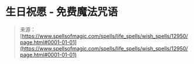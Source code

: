 <!--yml

category: 未分类

date: 2024-06-12 18:50:59

-->

# 生日祝愿 - 免费魔法咒语

> 来源：[https://www.spellsofmagic.com/spells/life_spells/wish_spells/12950/page.html#0001-01-01](https://www.spellsofmagic.com/spells/life_spells/wish_spells/12950/page.html#0001-01-01)

